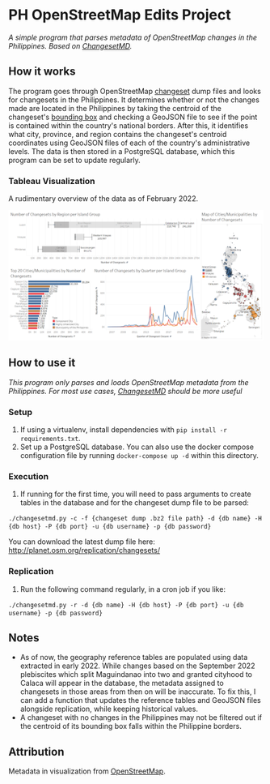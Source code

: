 # PH OpenStreetMap Edits Project
*A simple program that parses metadata of OpenStreetMap changes in the Philippines. Based on [ChangesetMD](https://github.com/mvexel/ChangesetMD).*

## How it works
The program goes through OpenStreetMap [changeset](https://wiki.openstreetmap.org/wiki/Changeset) dump files and looks for changesets in the Philippines. It determines whether or not the changes made are located in the Philippines by taking the centroid of the changeset's [bounding box](https://wiki.openstreetmap.org/wiki/Bounding_Box) and checking a GeoJSON file to see if the point is contained within the country's national borders. After this, it identifies what city, province, and region contains the changeset's centroid coordinates using GeoJSON files of each of the country's administrative levels. The data is then stored in a PostgreSQL database, which this program can be set to update regularly.

### Tableau Visualization
A rudimentary overview of the data as of February 2022.

![Overview](https://github.com/aaoio/ph_changesets/blob/main/Overview.png)

## How to use it
*This program only parses and loads OpenStreetMap metadata from the Philippines. For most use cases, [ChangesetMD](https://github.com/mvexel/ChangesetMD) should be more useful*
### Setup
1. If using a virtualenv, install dependencies with `pip install -r requirements.txt`.
2. Set up a PostgreSQL database. You can also use the docker compose configuration file by running `docker-compose up -d` within this directory.
### Execution
1. If running for the first time, you will need to pass arguments to create tables in the database and for the changeset dump file to be parsed:
```
./changesetmd.py -c -f {changeset dump .bz2 file path} -d {db name} -H {db host} -P {db port} -u {db username} -p {db password}
```
You can download the latest dump file here: http://planet.osm.org/replication/changesets/
### Replication
1. Run the following command regularly, in a cron job if you like:
```
./changesetmd.py -r -d {db name} -H {db host} -P {db port} -u {db username} -p {db password}
```

## Notes
- As of now, the geography reference tables are populated using data extracted in early 2022. While changes based on the September 2022 plebiscites which split Maguindanao into two and granted cityhood to Calaca will appear in the database, the metadata assigned to changesets in those areas from then on will be inaccurate. To fix this, I can add a function that updates the reference tables and GeoJSON files alongside replication, while keeping historical values.
- A changeset with no changes in the Philippines may not be filtered out if the centroid of its bounding box falls within the Philippine borders.

## Attribution
Metadata in visualization from [OpenStreetMap](https://www.openstreetmap.org/copyright).
